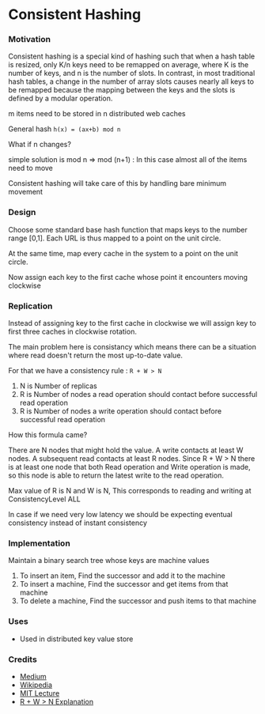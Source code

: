 # Consistent Hashing

### Motivation

Consistent hashing is a special kind of hashing such that when a hash table is resized, only K/n keys need to be remapped on average, where K is the number of keys, and n is the number of slots. In contrast, in most traditional hash tables, a change in the number of array slots causes nearly all keys to be remapped because the mapping between the keys and the slots is defined by a modular operation.

m items need to be stored in n distributed web caches

General hash `h(x) = (ax+b) mod n`

What if n changes?

simple solution is mod n => mod (n+1) : In this case almost all of the items need to move

Consistent hashing will take care of this by handling bare minimum movement

### Design

Choose some standard base hash function that maps keys to the number range [0,1]. Each URL is thus mapped to a point on the unit circle.

At the same time, map every cache in the system to a point on the unit circle.

Now assign each key to the first cache whose point it encounters moving clockwise

### Replication

Instead of assigning key to the first cache in clockwise we will assign key to first three caches in clockwise rotation.

The main problem here is consistancy which means there can be a situation where read doesn't return the most up-to-date value.

For that we have a consistency rule : `R + W > N`

1. N is Number of replicas
2. R is Number of nodes a read operation should contact before successful read operation
3. R is Number of nodes a write operation should contact before successful read operation

How this formula came?

There are N nodes that might hold the value. A write contacts at least W nodes. A subsequent read contacts at least R nodes. Since R + W > N there is at least one node that both Read operation and Write operation is made, so this node is able to return the latest write to the read operation.

Max value of R is N and W is N, This corresponds to reading and writing at ConsistencyLevel ALL

In case if we need very low latency we should be expecting eventual consistency instead of instant consistency

### Implementation

Maintain a binary search tree whose keys are machine values

1. To insert an item, Find the successor and add it to the machine
2. To insert a machine, Find the successor and get items from that machine
3. To delete a machine, Find the successor and push items to that machine

### Uses

* Used in distributed key value store

### Credits

* [Medium](https://medium.com/@sent0hil/consistent-hashing-a-guide-go-implementation-fe3421ac3e8f)
* [Wikipedia](https://en.wikipedia.org/wiki/Consistent_hashing)
* [MIT Lecture](https://www.youtube.com/watch?v=hM547xRIdzc)
* [R + W > N Explanation](https://stackoverflow.com/a/7823201/1465334)
